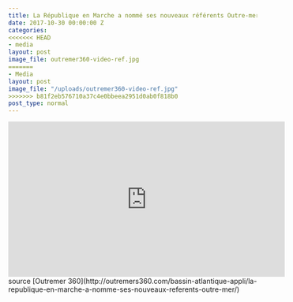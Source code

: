 ```yaml
---
title: La République en Marche a nommé ses nouveaux référents Outre-mer
date: 2017-10-30 00:00:00 Z
categories:
<<<<<<< HEAD
- media
layout: post
image_file: outremer360-video-ref.jpg
=======
- Media
layout: post
image_file: "/uploads/outremer360-video-ref.jpg"
>>>>>>> b81f2eb576710a37c4e0bbeea2951d0ab0f818b0
post_type: normal
---
```


<iframe width="560" height="315" src="https://www.youtube.com/embed/tIUzMYQWCwU?rel=0&amp;showinfo=0" frameborder="0" allowfullscreen></iframe>
source [Outremer 360](http://outremers360.com/bassin-atlantique-appli/la-republique-en-marche-a-nomme-ses-nouveaux-referents-outre-mer/)
